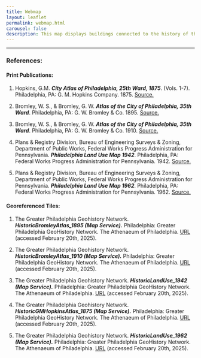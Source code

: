 ```yaml
---
title: Webmap
layout: leaflet
permalink: webmap.html
carousel: false
description: This map displays buildings connected to the history of the Germantown YWCA. It includes YWCA buildings and other associated buildings that have played a role in its story throughout history. Use the + and - buttons on the top left or your cursor to zoom in and out, use your keyboard arrow keys or pinch and zoom from your cursor to move the map around.
---
```


<hr>

### References:
#### Print Publications:

1. Hopkins, G.M. ***City Atlas of Philadelphia, 25th Ward, 1875***. (Vols. 1-7). Philadelphia, PA: G. M. Hopkins Company. 1875.
[Source.](https://libwww.freelibrary.org/digital/item/46178)

2. Bromley, W. S., & Bromley, G. W. ***Atlas of the City of Philadelphia, 35th Ward***. Philadelphia, PA: G. W. Bromley & Co. 1895.
[Source.](https://www.historicmapworks.com/Atlas/US/6900/)

3. Bromley, W. S., & Bromley, G. W. ***Atlas of the City of Philadelphia, 35th Ward***. Philadelphia, PA: G. W. Bromley & Co. 1910.
[Source.](https://www.historicmapworks.com/Atlas/US/7153/)

4. Plans & Registry Division, Bureau of Engineering Surveys & Zoning, Department of Public Works, Federal Works Progress Administration for Pennsylvania. ***Philadelphia Land Use Map 1942***. Philadelphia, PA: Federal Works Progress Administration for Pennsylvania. 1942. 
[Source.](https://libwww.freelibrary.org/digital/item/11922)

5. Plans & Registry Division, Bureau of Engineering Surveys & Zoning, Department of Public Works, Federal Works Progress Administration for Pennsylvania. ***Philadelphia Land Use Map 1962***. Philadelphia, PA: Federal Works Progress Administration for Pennsylvania. 1962. 
[Source.](https://libwww.freelibrary.org/digital/item/12030)

#### Georeferenced Tiles:

1. The Greater Philadelphia Geohistory Network. ***HistoricBromleyAtlas_1895 (Map Service).*** Philadelphia: Greater Philadelphia GeoHistory Network. The Athenaeum of Philadelphia. [URL](https://tiles1.arcgis.com/tiles/fLeGjb7u4uXqeF9q/arcgis/rest/services/HistoricBromleyAtlas_1895/MapServer?cacheKey=a24a8bf901a9708a) (accessed February 20th, 2025).

2. The Greater Philadelphia Geohistory Network. ***HistoricBromleyAtlas_1910 (Map Service).*** Philadelphia: Greater Philadelphia GeoHistory Network. The Athenaeum of Philadelphia. [URL](https://tiles1.arcgis.com/tiles/fLeGjb7u4uXqeF9q/arcgis/rest/services/HistoricBromleyAtlas_1910/MapServer?cacheKey=95e24ad5b85442b0) (accessed February 20th, 2025).

3. The Greater Philadelphia Geohistory Network. ***HistoricLandUse_1942 (Map Service).*** Philadelphia: Greater Philadelphia GeoHistory Network. The Athenaeum of Philadelphia. [URL](https://tiles1.arcgis.com/tiles/fLeGjb7u4uXqeF9q/arcgis/rest/services/HistoricLandUse_1942/MapServer?cacheKey=b48e982fb188c20e) (accessed February 20th, 2025).

4. The Greater Philadelphia Geohistory Network. ***HistoricGMHopkinsAtlas_1875 (Map Service).*** Philadelphia: Greater Philadelphia GeoHistory Network. The Athenaeum of Philadelphia. [URL](https://tiles1.arcgis.com/tiles/fLeGjb7u4uXqeF9q/arcgis/rest/services/HistoricGMHopkinsAtlas_1875/MapServer?cacheKey=8b79d7f6e33659aa) (accessed February 20th, 2025).

5. The Greater Philadelphia Geohistory Network. ***HistoricLandUse_1962 (Map Service).*** Philadelphia: Greater Philadelphia GeoHistory Network. The Athenaeum of Philadelphia. [URL](https://tiles1.arcgis.com/tiles/fLeGjb7u4uXqeF9q/arcgis/rest/services/HistoricLandUse_1962/MapServer?cacheKey=a254ca448c5947e4) (accessed February 20th, 2025).




